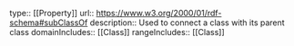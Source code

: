 type:: [[Property]]
url:: https://www.w3.org/2000/01/rdf-schema#subClassOf
description:: Used to connect a class with its parent class
domainIncludes:: [[Class]]
rangeIncludes:: [[Class]]
